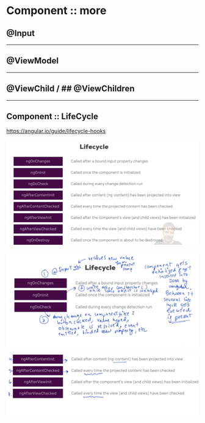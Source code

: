 # Component :: more

## @Input

---
## @ViewModel

---
## @ViewChild / ## @ViewChildren

---
## Component :: LifeCycle 
https://angular.io/guide/lifecycle-hooks

![img](./assets/basic/14.JPG)

![img](./assets/basic/15.jpg)

![img](./assets/basic/16.jpg)





